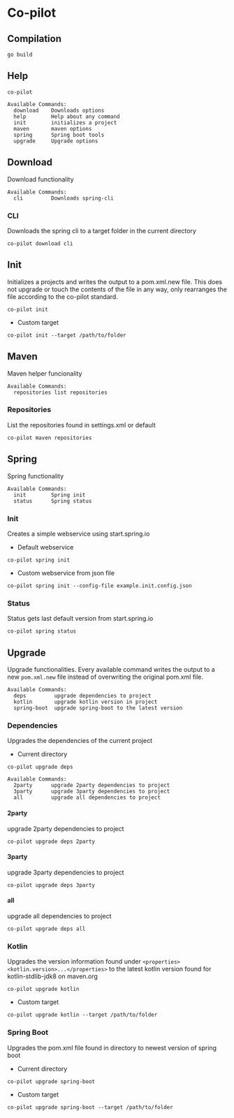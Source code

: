 # Co-pilot


## Compilation
```shell script
go build
```

## Help
```shell script
co-pilot
```

```
Available Commands:
  download    Downloads options
  help        Help about any command
  init        initializes a project
  maven       maven options
  spring      Spring boot tools
  upgrade     Upgrade options
```

## Download
Download functionality 
```
Available Commands:
  cli         Downloads spring-cli

```

### CLI
Downloads the spring cli to a target folder in the current directory
```shell script
co-pilot download cli
```

## Init
Initializes a projects and writes the output to a pom.xml.new file. This does not upgrade or touch the contents of the file in any way, only rearranges the file according to the co-pilot standard.
```shell script
co-pilot init
```
* Custom target
```shell script
co-pilot init --target /path/to/folder
```


## Maven
Maven helper funcionality
```
Available Commands:
  repositories list repositories
```

### Repositories
List the repositories found in settings.xml or default
```shell script
co-pilot maven repositories
```

## Spring
Spring functionality
```
Available Commands:
  init        Spring init
  status      Spring status
```

### Init 
Creates a simple webservice using start.spring.io

* Default webservice
```shell script
co-pilot spring init
```

* Custom webservice from json file
```shell script
co-pilot spring init --config-file example.init.config.json
```

### Status
Status gets last default version from start.spring.io
```shell script
co-pilot spring status
```


## Upgrade
Upgrade functionalities. Every available command writes the output to a new `pom.xml.new` file instead of overwriting the original pom.xml file.
```
Available Commands:
  deps         upgrade dependencies to project
  kotlin       upgrade kotlin version in project
  spring-boot  upgrade spring-boot to the latest version
```


### Dependencies
Upgrades the dependencies of the current project
* Current directory
```shell script
co-pilot upgrade deps
```
```shell script
Available Commands:
  2party      upgrade 2party dependencies to project
  3party      upgrade 3party dependencies to project
  all         upgrade all dependencies to project
```

#### 2party
upgrade 2party dependencies to project
```shell script
co-pilot upgrade deps 2party
```

#### 3party
upgrade 3party dependencies to project
```shell script
co-pilot upgrade deps 3party
```

#### all
upgrade all dependencies to project
```shell script
co-pilot upgrade deps all
```

### Kotlin
Upgrades the version information found under `<properties><kotlin.version>...</properties>` to the latest kotlin version found for kotlin-stdlib-jdk8 on maven.org
```shell script
co-pilot upgrade kotlin
```

* Custom target
```shell script
co-pilot upgrade kotlin --target /path/to/folder
```

### Spring Boot
Upgrades the pom.xml file found in directory to newest version of spring boot

* Current directory
```shell script
co-pilot upgrade spring-boot
```

* Custom target
```shell script
co-pilot upgrade spring-boot --target /path/to/folder
```
